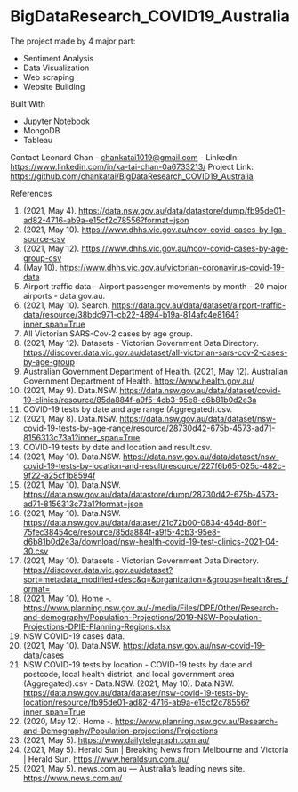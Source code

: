 # BigDataResearch_COVID19_Australia

The project made by 4 major part:
- Sentiment Analysis
- Data Visualization
- Web scraping
- Website Building

Built With
- Jupyter Notebook
- MongoDB
- Tableau

Contact
Leonard Chan - chankatai1019@gmail.com - LinkedIn: https://www.linkedin.com/in/ka-tai-chan-0a6733213/
Project Link: https://github.com/chankatai/BigDataResearch_COVID19_Australia


References
1. (2021, May 4). https://data.nsw.gov.au/data/datastore/dump/fb95de01-ad82-4716-ab9a-e15cf2c78556?format=json
2. (2021, May 10). https://www.dhhs.vic.gov.au/ncov-covid-cases-by-lga-source-csv
3. (2021, May 12). https://www.dhhs.vic.gov.au/ncov-covid-cases-by-age-group-csv
4. (May 10). https://www.dhhs.vic.gov.au/victorian-coronavirus-covid-19-data
5. Airport traffic data - Airport passenger movements by month - 20 major airports - data.gov.au.
6. (2021, May 10). Search. https://data.gov.au/data/dataset/airport-traffic-data/resource/38bdc971-cb22-4894-b19a-814afc4e8164?inner_span=True
7. All Victorian SARS-Cov-2 cases by age group.
8. (2021, May 12). Datasets - Victorian Government Data Directory. https://discover.data.vic.gov.au/dataset/all-victorian-sars-cov-2-cases-by-age-group
9. Australian Government Department of Health. (2021, May 12). Australian Government Department of Health. https://www.health.gov.au/
10. (2021, May 9). Data.NSW. https://data.nsw.gov.au/data/dataset/covid-19-clinics/resource/85da884f-a9f5-4cb3-95e8-d6b81b0d2e3a
11. COVID-19 tests by date and age range (Aggregated).csv.
12. (2021, May 8). Data.NSW. https://data.nsw.gov.au/data/dataset/nsw-covid-19-tests-by-age-range/resource/28730d42-675b-4573-ad71-8156313c73a1?inner_span=True
13. COVID-19 tests by date and location and result.csv.
14. (2021, May 10). Data.NSW. https://data.nsw.gov.au/data/dataset/nsw-covid-19-tests-by-location-and-result/resource/227f6b65-025c-482c-9f22-a25cf1b8594f
15. (2021, May 10). Data.NSW. https://data.nsw.gov.au/data/datastore/dump/28730d42-675b-4573-ad71-8156313c73a1?format=json
16. (2021, May 10). Data.NSW. https://data.nsw.gov.au/data/dataset/21c72b00-0834-464d-80f1-75fec38454ce/resource/85da884f-a9f5-4cb3-95e8-d6b81b0d2e3a/download/nsw-health-covid-19-test-clinics-2021-04-30.csv
17. (2021, May 10). Datasets - Victorian Government Data Directory. https://discover.data.vic.gov.au/dataset?sort=metadata_modified+desc&q=&organization=&groups=health&res_format=
18. (2021, May 10). Home -. https://www.planning.nsw.gov.au/-/media/Files/DPE/Other/Research-and-demography/Population-Projections/2019-NSW-Population-Projections-DPIE-Planning-Regions.xlsx
19. NSW COVID-19 cases data.
20. (2021, May 10). Data.NSW. https://data.nsw.gov.au/nsw-covid-19-data/cases
21. NSW COVID-19 tests by location - COVID-19 tests by date and postcode, local health district, and local government area (Aggregated).csv - Data.NSW. (2021, May 10). Data.NSW. https://data.nsw.gov.au/data/dataset/nsw-covid-19-tests-by-location/resource/fb95de01-ad82-4716-ab9a-e15cf2c78556?inner_span=True
22. (2020, May 12). Home -. https://www.planning.nsw.gov.au/Research-and-Demography/Population-projections/Projections
23. (2021, May 5). https://www.dailytelegraph.com.au/
24. (2021, May 5). Herald Sun | Breaking News from Melbourne and Victoria | Herald Sun. https://www.heraldsun.com.au/
25. (2021, May 5). news.com.au — Australia’s leading news site. https://www.news.com.au/
